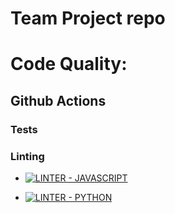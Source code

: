 # Team Project repo

# Code Quality:

## Github Actions
### Tests

### Linting
- [![LINTER - JAVASCRIPT](https://github.com/gcivil-nyu-org/team-2-inperson/actions/workflows/lint_js.yml/badge.svg?branch=develop)](https://github.com/gcivil-nyu-org/team-2-inperson/actions/workflows/lint_js.yml)

- [![LINTER - PYTHON](https://github.com/gcivil-nyu-org/team-2-inperson/actions/workflows/lint_py.yml/badge.svg?branch=develop)](https://github.com/gcivil-nyu-org/team-2-inperson/actions/workflows/lint_py.yml)
